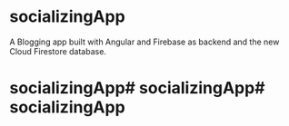 # socializingApp
A Blogging app built with Angular and Firebase as backend and the new Cloud Firestore database.
# socializingApp# socializingApp# socializingApp
